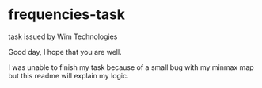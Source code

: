 # frequencies-task
task issued by Wim Technologies

Good day, I hope that you are well.

I was unable to finish my task because of a small bug with my minmax map but this readme will explain my logic.


